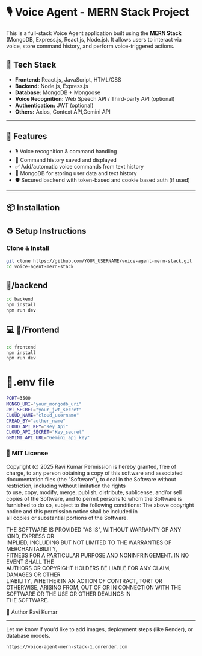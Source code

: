 # 🎙️ Voice Agent - MERN Stack Project

This is a full-stack Voice Agent application built using the **MERN Stack** (MongoDB, Express.js, React.js, Node.js). It allows users to interact via voice, store command history, and perform voice-triggered actions.

## 📁 Tech Stack

- **Frontend:** React.js, JavaScript, HTML/CSS
- **Backend:** Node.js, Express.js
- **Database:** MongoDB + Mongoose
- **Voice Recognition:** Web Speech API / Third-party API (optional)
- **Authentication:** JWT (optional)
- **Others:** Axios, Context API,Gemini API

---

## 🚀 Features

- 🎙️ Voice recognition & command handling
- 📜 Command history saved and displayed
- ✅ Add/automatic voice commands from text history
- 💾 MongoDB for storing user data and text history
- 🛡️ Secured backend with token-based and cookie based auth (if used)

---

## 📦 Installation

## ⚙️ Setup Instructions

### Clone & Install

```bash
git clone https://github.com/YOUR_USERNAME/voice-agent-mern-stack.git
cd voice-agent-mern-stack
```

## 🔧/backend

```bash
cd backend
npm install
npm run dev
```

## 💻 🎨/Frontend

```bash
cd frontend
npm install
npm run dev
```

# 🔐.env file

```bash
PORT=3500
MONGO_URI="your_mongodb_uri"
JWT_SECRET="your_jwt_secret"
CLOUD_NAME="cloud_username"
CREAD_BY="auther_name"
CLOUD_API_KEY="Key_Api"
CLOUD_API_SECRET="Key_secret"
GEMINI_API_URL="Gemini_api_key"
```

### 📄 MIT License

Copyright (c) 2025 Ravi Kumar
Permission is hereby granted, free of charge, to any person obtaining a copy
of this software and associated documentation files (the "Software"), to deal
in the Software without restriction, including without limitation the rights  
to use, copy, modify, merge, publish, distribute, sublicense, and/or sell  
copies of the Software, and to permit persons to whom the Software is  
furnished to do so, subject to the following conditions:
The above copyright notice and this permission notice shall be included in  
all copies or substantial portions of the Software.

THE SOFTWARE IS PROVIDED "AS IS", WITHOUT WARRANTY OF ANY KIND, EXPRESS OR  
IMPLIED, INCLUDING BUT NOT LIMITED TO THE WARRANTIES OF MERCHANTABILITY,  
FITNESS FOR A PARTICULAR PURPOSE AND NONINFRINGEMENT. IN NO EVENT SHALL THE  
AUTHORS OR COPYRIGHT HOLDERS BE LIABLE FOR ANY CLAIM, DAMAGES OR OTHER  
LIABILITY, WHETHER IN AN ACTION OF CONTRACT, TORT OR OTHERWISE, ARISING FROM,
OUT OF OR IN CONNECTION WITH THE SOFTWARE OR THE USE OR OTHER DEALINGS IN  
THE SOFTWARE.

👤 Author
Ravi Kumar

---

Let me know if you'd like to add images, deployment steps (like Render), or database models.

```
https://voice-agent-mern-stack-1.onrender.com
```
